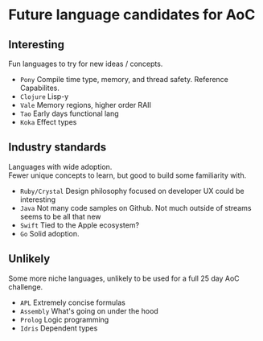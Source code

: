 # Future language candidates for AoC

## Interesting
Fun languages to try for new ideas / concepts.

- `Pony`    Compile time type, memory, and thread safety. Reference Capabilites.
- `Clojure` Lisp-y
- `Vale`    Memory regions, higher order RAII
- `Tao`     Early days functional lang
- `Koka`    Effect types 


## Industry standards
Languages with wide adoption.  
Fewer unique concepts to learn, but good to build some familiarity with.

- `Ruby/Crystal` Design philosophy focused on developer UX could be interesting
- `Java`         Not many code samples on Github. Not much outside of streams seems to be all that new
- `Swift`        Tied to the Apple ecosystem? 
- `Go`           Solid adoption. 


## Unlikely
Some more niche languages, unlikely to be used for a full 25 day AoC challenge.

- `APL`      Extremely concise formulas
- `Assembly` What's going on under the hood
- `Prolog`   Logic programming
- `Idris`    Dependent types

